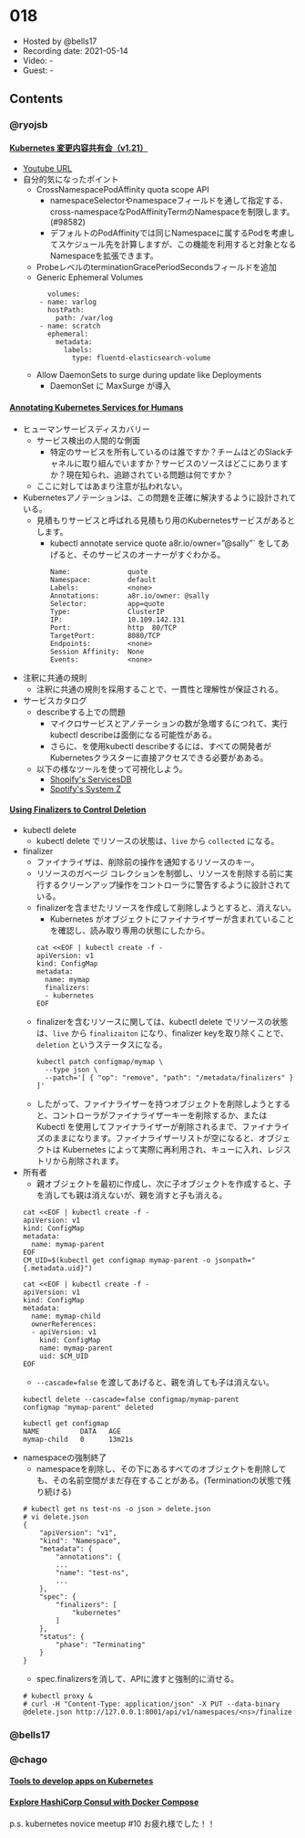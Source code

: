 # 018

- Hosted by @bells17
- Recording date: 2021-05-14
- Video: -
- Guest: -

## Contents


### @ryojsb

#### [Kubernetes 変更内容共有会（v1.21）](https://kubernetes-updates.connpass.com/event/210969/)
- [Youtube URL](https://www.youtube.com/watch?v=JLAaX0Xg_VI&t=2304s)
- 自分的気になったポイント
  - CrossNamespacePodAffinity quota scope API
    - namespaceSelectorやnamespaceフィールドを通して指定する、cross-namespaceなPodAffinityTermのNamespaceを制限します。(#98582)
    - デフォルトのPodAffinityでは同じNamespaceに属するPodを考慮してスケジュール先を計算しますが、この機能を利用すると対象となるNamespaceを拡張できます。
  - ProbeレベルのterminationGracePeriodSecondsフィールドを追加
  - Generic Ephemeral Volumes
  ```
        volumes:
      - name: varlog
        hostPath:
          path: /var/log
      - name: scratch
        ephemeral:
          metadata:
            labels:
              type: fluentd-elasticsearch-volume
    ```
    - Allow DaemonSets to surge during update like Deployments
      - DaemonSet に MaxSurge が導入 

#### [Annotating Kubernetes Services for Humans](https://kubernetes.io/blog/2021/04/20/annotating-k8s-for-humans/?utm_medium=email&_hsmi=124457540&_hsenc=p2ANqtz-_eUQHxiNZCO_-Qm4dBkZot4mX5iIKyC8Wvv0zTZuzM3A4y7ed-gKGVThS9Lg_U88GHKfhSBqWLJNUZ7qNtFGkvzWXbng&utm_content=124457540&utm_source=hs_email)
- ヒューマンサービスディスカバリー
  - サービス検出の人間的な側面
    - 特定のサービスを所有しているのは誰ですか？チームはどのSlackチャネルに取り組んでいますか？サービスのソースはどこにありますか？現在知られ、追跡されている問題は何ですか？
  - ここに対してはあまり注意が払われない。
- Kubernetesアノテーションは、この問題を正確に解決するように設計されている。
  - 見積もりサービスと呼ばれる見積もり用のKubernetesサービスがあるとします。
    - kubectl annotate service quote a8r.io/owner=”@sally”` をしてあげると、そのサービスのオーナーがすぐわかる。
      ```
      Name:              quote
      Namespace:         default
      Labels:            <none>
      Annotations:       a8r.io/owner: @sally
      Selector:          app=quote
      Type:              ClusterIP
      IP:                10.109.142.131
      Port:              http  80/TCP
      TargetPort:        8080/TCP
      Endpoints:         <none>
      Session Affinity:  None
      Events:            <none>
      ```
- 注釈に共通の規則
  - 注釈に共通の規則を採用することで、一貫性と理解性が保証される。
- サービスカタログ
  - describeする上での問題
    - マイクロサービスとアノテーションの数が急増するにつれて、実行kubectl describeは面倒になる可能性がある。
    - さらに、を使用kubectl describeするには、すべての開発者がKubernetesクラスターに直接アクセスできる必要があある。
  - 以下の様なツールを使って可視化しよう。
    - [Shopify's ServicesDB](https://shopify.engineering/scaling-mobile-development-by-treating-apps-as-services)
    - [Spotify's System Z](https://dzone.com/articles/modeling-microservices-at-spotify-with-petter-mari)


#### [Using Finalizers to Control Deletion](https://kubernetes.io/blog/2021/05/14/using-finalizers-to-control-deletion/)
- kubectl delete
  - kubectl delete でリソースの状態は、`live` から `collected` になる。
- finalizer
  - ファイナライザは、削除前の操作を通知するリソースのキー。
  - リソースのガベージ コレクションを制御し、リソースを削除する前に実行するクリーンアップ操作をコントローラに警告するように設計されている。
  - finalizerを含ませたリソースを作成して削除しようとすると、消えない。
    - Kubernetes がオブジェクトにファイナライザーが含まれていることを確認し、読み取り専用の状態にしたから。
    ```
    cat <<EOF | kubectl create -f -
    apiVersion: v1
    kind: ConfigMap
    metadata:
      name: mymap
      finalizers:
      - kubernetes
    EOF
    ```
  - finalizerを含むリソースに関しては、kubectl delete でリソースの状態は、`live` から `finalizaiton` になり、finalizer keyを取り除くことで、`deletion` というステータスになる。
    ```
    kubectl patch configmap/mymap \
      --type json \
      --patch='[ { "op": "remove", "path": "/metadata/finalizers" } ]'
    ```
  - したがって、ファイナライザーを持つオブジェクトを削除しようとすると、コントローラがファイナライザーキーを削除するか、または Kubectl を使用してファイナライザーが削除されるまで、ファイナライズのままになります。ファイナライザーリストが空になると、オブジェクトは Kubernetes によって実際に再利用され、キューに入れ、レジストリから削除されます。
- 所有者
  - 親オブジェクトを最初に作成し、次に子オブジェクトを作成すると、子を消しても親は消えないが、親を消すと子も消える。
  ```
  cat <<EOF | kubectl create -f -
  apiVersion: v1
  kind: ConfigMap
  metadata:
    name: mymap-parent
  EOF
  CM_UID=$(kubectl get configmap mymap-parent -o jsonpath="{.metadata.uid}")

  cat <<EOF | kubectl create -f -
  apiVersion: v1
  kind: ConfigMap
  metadata:
    name: mymap-child
    ownerReferences:
    - apiVersion: v1
      kind: ConfigMap
      name: mymap-parent
      uid: $CM_UID
  EOF
  ```
  - `--cascade=false` を渡してあげると、親を消しても子は消えない。
  ```
  kubectl delete --cascade=false configmap/mymap-parent
  configmap "mymap-parent" deleted

  kubectl get configmap
  NAME          DATA   AGE
  mymap-child   0      13m21s
  ```
- namespaceの強制終了
  - namespaceを削除し、その下にあるすべてのオブジェクトを削除しても、その名前空間がまだ存在することがある。(Terminationの状態で残り続ける)
  ```
  # kubectl get ns test-ns -o json > delete.json
  # vi delete.json
  {
      "apiVersion": "v1",
      "kind": "Namespace",
      "metadata": {
          "annotations": {
          ...
          "name": "test-ns",
          ...
      },
      "spec": {
          "finalizers": [
              "kubernetes"
          ]
      },
      "status": {
          "phase": "Terminating"
      }
  }
  ```
  - spec.finalizersを消して、APIに渡すと強制的に消せる。
  ```
  # kubectl proxy &
  # curl -H "Content-Type: application/json" -X PUT --data-binary @delete.json http://127.0.0.1:8001/api/v1/namespaces/<ns>/finalize
  ```


### @bells17

### @chago

#### [Tools to develop apps on Kubernetes](https://www.cncf.io/blog/2021/05/10/tools-to-develop-apps-on-kubernetes/)
#### [Explore HashiCorp Consul with Docker Compose](https://www.hashicorp.com/blog/explore-hashicorp-consul-with-docker-compose)

p.s. kubernetes novice meetup #10 お疲れ様でした！！
